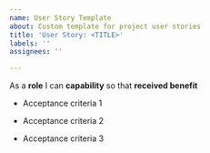 ```yaml
---
name: User Story Template
about: Custom template for project user stories
title: 'User Story: <TITLE>'
labels: ''
assignees: ''

---
```


As a **role** I can **capability** so that **received benefit**

- Acceptance criteria 1

- Acceptance criteria 2

- Acceptance criteria 3
